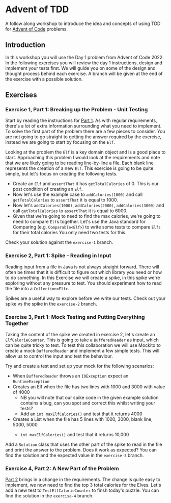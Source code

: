# Advent of TDD

A follow along workshop to introduce the idea and concepts of using TDD for [Advent of Code](https://adventofcode.com) problems.

## Introduction

In this workshop you will use the Day 1 problem from Advent of Code 2022.
In the following exercises you will review the day 1 instructions, design and implement your tests first.
We will guide you on some of the design and thought process behind each exercise.
A branch will be given at the end of the exercise with a possible solution.

## Exercises

### Exercise 1, Part 1: Breaking up the Problem - Unit Testing 

Start by reading the instructions for [Part 1](day1-part1.md).
As with regular requirements, there's a lot of extra information surrounding what you need to implement.
To solve the first part of the problem there are a few pieces to consider.
You are not going to go straight to getting the answer required by the exercise, instead we are going to start by focusing on the `Elf`.

Looking at the problem the `Elf` is a key domain object and is a good place to start.
Approaching this problem I would look at the requirements and note that we are likely going to be reading line-by-line a file.
Each blank line represents the creation of a new `Elf`.
This exercise is going to be quite simple, but let's focus on creating the following tests.

* Create an `Elf` and `assertThat` it has `getTotalCalories` of 0. 
This is our post condition of creating an `Elf`.
* Now let's use the example case to `addCalories(1000)` and call `getTotalCalories` to `assertThat` it is equal to 1000.
* Now let's `addCalories(1000)`, `addCalories(2000)`, `addCalories(3000)` and call `getTotalCalories` to `assertThat` it is equal to 6000.
* Given that we're going to need to find the max calories, we're going to need to compare `Elf`s together. 
Let's use the Java standard for Comparing (e.g. `Comparable<Elf>`) to write some tests to compare `Elfs` for their total calories
You only need two tests for this.

Check your solution against the `exercise-1` branch.

### Exercise 2, Part 1: Spike - Reading in Input

Reading input from a file in Java is not always straight forward.
There will often be times that it is difficult to figure out which library you need or how to do something.
In this Exercise we will create a spike, in this spike we're exploring without any pressure to test.
You should experiment how to read the file into a `Collection<Elf>`.

Spikes are a useful way to explore before we write our tests.
Check out your spike vs the spike in the `exercise-2` branch.

### Exercise 3, Part 1: Mock Testing and Putting Everything Together

Taking the content of the spike we created in exercise 2, let's create an `ElfCalorieCounter`.
This is going to take a `BufferedReader` as input, which can be quite tricky to test.
To test this collaboration we will use Mockito to create a mock `BufferedReader` and implement a few simple tests.
This will allow us to control the input and test the behaviour.

Try and create a test and set up your mock for the following scenarios:
* When `BufferedReader` throws an `IOException` expect an `RuntimeException`
* Creates an Elf when the file has two lines with 1000 and 3000 with value of 4000
   * NB you will note that our spike code in the given example solution contains a bug, can you spot and correct this whilst writing your tests? 
   * Add an `int maxElfCalories()` and test that it returns 4000
* Creates a List<Elf> when the file has 5 lines with 1000, 3000, blank line, 5000, 5000
   * `int maxElfCalories()` and test that it returns 10,000

Add a `Solution` class that uses the other part of the spike to read in the file and print the answer to the problem.
Does it work as expected?
You can find the solution and the expected value in the `exercise-3` branch.

### Exercise 4, Part 2: A New Part of the Problem

[Part 2](/day1-part2.md) brings in a change in the requirements. 
The change is quite easy to implement, we now need to find the top 3 total calories for the Elves.
Let's add a new test to `TestElfCalorieCounter` to finsh today's puzzle.
You can find the solution in the `exercise-4` branch.